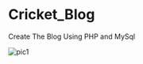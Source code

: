 # Cricket_Blog
Create The Blog Using PHP and MySql

![pic1](https://user-images.githubusercontent.com/24476948/39115061-9d32444c-46d8-11e8-9f7b-36dffbd8cfd6.PNG)

